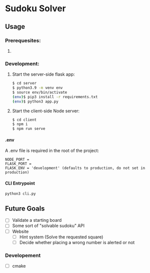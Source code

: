 # Sudoku Solver

## Usage

### Prerequesites:
1.

### Development:

1. Start the server-side flask app:

    ```sh
    $ cd server
    $ python3.9 -m venv env
    $ source env/bin/activate
    (env)$ pip3 install -r requirements.txt
    (env)$ python3 app.py
    ```

1. Start the client-side Node server:
    ```sh
    $ cd client
    $ npm i
    $ npm run serve
    ```

#### .env
A .env file is required in the root of the project:
```
NODE_PORT =
FLASK_PORT =
FLASK_ENV = 'development' (defaults to production, do not set in production)
```
#### CLI Entrypoint
`python3 cli.py`

## Future Goals
* [ ] Validate a starting board
* [ ] Some sort of "solvable sudoku" API
* [ ] Website
  * [ ] Hint system (Solve the requested square)
  * [ ] Decide whether placing a wrong number is alerted or not

### Developement
* [ ] cmake